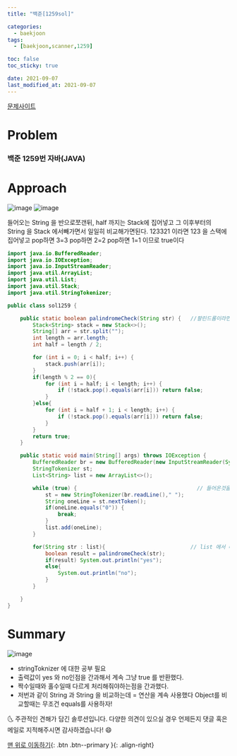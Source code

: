 ```yaml
---
title: "백준[1259sol]"

categories:
  - baekjoon
tags:
  - [baekjoon,scanner,1259]

toc: false
toc_sticky: true

date: 2021-09-07
last_modified_at: 2021-09-07
---
```

[문제사이트](https://www.acmicpc.net/problem/1259)

# Problem
### 백준 1259번 자바(JAVA)



# Approach

![image](https://user-images.githubusercontent.com/69495129/132239476-13a653bf-7555-452f-ae65-58a4fdbee272.png)
![image](https://user-images.githubusercontent.com/69495129/132239491-75003d12-e4d3-496d-a663-96cdf9b7f2fb.png)

들어오는 String 을 반으로쪼갠뒤, half 까지는 Stack에 집어넣고 그 이후부터의 String 을 Stack 에서빼가면서 일일히 비교해가면된다.
123321 이라면
123 을 스택에 집어넣고 pop하면 3=3 pop하면 2=2 pop하면 1=1 이므로 true이다


```java
import java.io.BufferedReader;
import java.io.IOException;
import java.io.InputStreamReader;
import java.util.ArrayList;
import java.util.List;
import java.util.Stack;
import java.util.StringTokenizer;

public class sol1259 {

    public static boolean palindromeCheck(String str) {   //팔린드롬이라면 true 를 반환합니다.
        Stack<String> stack = new Stack<>();
        String[] arr = str.split("");
        int length = arr.length;
        int half = length / 2;

        for (int i = 0; i < half; i++) {
            stack.push(arr[i]);
        }
        if(length % 2 == 0){
            for (int i = half; i < length; i++) {
                if (!stack.pop().equals(arr[i])) return false;
            }
        }else{
            for (int i = half + 1; i < length; i++) {
                if (!stack.pop().equals(arr[i])) return false;
            }
        }
        return true;
    }

    public static void main(String[] args) throws IOException {
        BufferedReader br = new BufferedReader(new InputStreamReader(System.in));
        StringTokenizer st;
        List<String> list = new ArrayList<>();

        while (true) {                                      // 들어온것을 계속 읽으면서 list 에 집어넣습니다.
            st = new StringTokenizer(br.readLine()," ");
            String oneLine = st.nextToken();
            if(oneLine.equals("0")) {
                break;
            }
            list.add(oneLine);
        }

        for(String str : list){                           // list 에서 빼와서 palindromeCheck 함수로 테스트를합니다.
            boolean result = palindromeCheck(str);
            if(result) System.out.println("yes");
            else{
                System.out.println("no");
            }
        }

    }
}


```



# Summary
![image](https://user-images.githubusercontent.com/69495129/132243519-c8cd521d-16ef-4c15-8465-dc0f19d31881.png)
- stringToknizer 에 대한 공부 필요
- 출력값이 yes 와 no인점을 간과해서 계속 그냥 true 를 반환했다.
- 짝수일때와 홀수일때 다르게 처리해줘야하는점을 간과했다.
- 저번과 같이 String 과 String 을 비교하는데 = 연산을 계속 사용했다 Object를 비교할때는 무조건 equals를 사용하자!

🌜 주관적인 견해가 담긴 솔루션입니다. 다양한 의견이 있으실 경우
언제든지 댓글 혹은 메일로 지적해주시면 감사하겠습니다! 😄

[맨 위로 이동하기](#){: .btn .btn--primary }{: .align-right}
